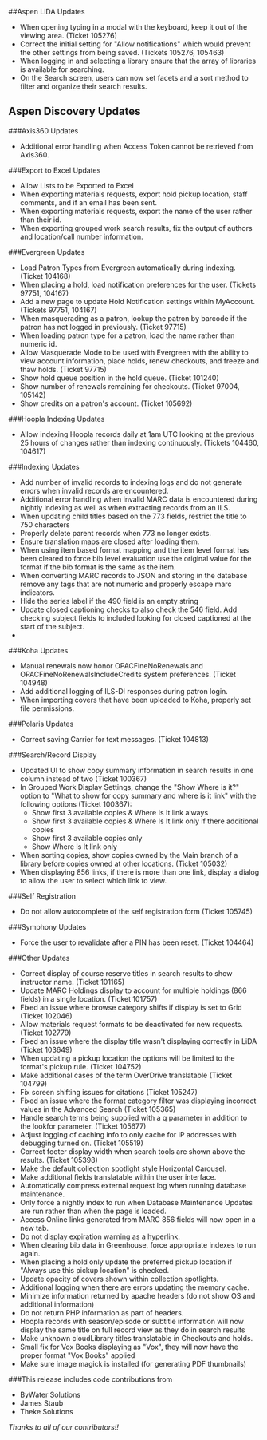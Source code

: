 ##Aspen LiDA Updates
- When opening typing in a modal with the keyboard, keep it out of the viewing area. (Ticket 105276)
- Correct the initial setting for "Allow notifications" which would prevent the other settings from being saved. (Tickets 105276, 105463)
- When logging in and selecting a library ensure that the array of libraries is available for searching.
- On the Search screen, users can now set facets and a sort method to filter and organize their search results.

## Aspen Discovery Updates

###Axis360 Updates
- Additional error handling when Access Token cannot be retrieved from Axis360.

###Export to Excel Updates
- Allow Lists to be Exported to Excel
- When exporting materials requests, export hold pickup location, staff comments, and if an email has been sent. 
- When exporting materials requests, export the name of the user rather than their id. 
- When exporting grouped work search results, fix the output of authors and location/call number information. 

###Evergreen Updates
- Load Patron Types from Evergreen automatically during indexing. (Ticket 104168)
- When placing a hold, load notification preferences for the user. (Tickets 97751, 104167)
- Add a new page to update Hold Notification settings within MyAccount. (Tickets 97751, 104167) 
- When masquerading as a patron, lookup the patron by barcode if the patron has not logged in previously. (Ticket 97715)
- When loading patron type for a patron, load the name rather than numeric id. 
- Allow Masquerade Mode to be used with Evergreen with the ability to view account information, place holds, renew checkouts, and freeze and thaw holds. (Ticket 97715)
- Show hold queue position in the hold queue. (Ticket 101240)
- Show number of renewals remaining for checkouts. (Ticket 97004, 105142)
- Show credits on a patron's account. (Ticket 105692)

###Hoopla Indexing Updates
- Allow indexing Hoopla records daily at 1am UTC looking at the previous 25 hours of changes rather than indexing continuously. (Tickets 104460, 104617)

###Indexing Updates
- Add number of invalid records to indexing logs and do not generate errors when invalid records are encountered.
- Additional error handling when invalid MARC data is encountered during nightly indexing as well as when extracting records from an ILS.
- When updating child titles based on the 773 fields, restrict the title to 750 characters
- Properly delete parent records when 773 no longer exists. 
- Ensure translation maps are closed after loading them.
- When using item based format mapping and the item level format has been cleared to force bib level evaluation use the original value for the format if the bib format is the same as the item.
- When converting MARC records to JSON and storing in the database remove any tags that are not numeric and properly escape marc indicators. 
- Hide the series label if the 490 field is an empty string
- Update closed captioning checks to also check the 546 field. Add checking subject fields to included looking for closed captioned at the start of the subject.
- 

###Koha Updates
- Manual renewals now honor OPACFineNoRenewals and OPACFineNoRenewalsIncludeCredits system preferences. (Ticket 104948)
- Add additional logging of ILS-DI responses during patron login.
- When importing covers that have been uploaded to Koha, properly set file permissions.

###Polaris Updates
- Correct saving Carrier for text messages. (Ticket 104813)

###Search/Record Display
- Updated UI to show copy summary information in search results in one column instead of two (Ticket 100367)
- In Grouped Work Display Settings, change the "Show Where is it?" option to "What to show for copy summary and where is it link" with the following options (Ticket 100367):
  - Show first 3 available copies & Where Is It link always
  - Show first 3 available copies  & Where Is It link only if there additional copies
  - Show first 3 available copies only
  - Show Where Is It link only
- When sorting copies, show copies owned by the Main branch of a library before copies owned at other locations. (Ticket 105032)
- When displaying 856 links, if there is more than one link, display a dialog to allow the user to select which link to view.

###Self Registration
- Do not allow autocomplete of the self registration form  (Ticket 105745)

###Symphony Updates
- Force the user to revalidate after a PIN has been reset. (Ticket 104464)

###Other Updates
- Correct display of course reserve titles in search results to show instructor name. (Ticket 101165)
- Update MARC Holdings display to account for multiple holdings (866 fields) in a single location. (Ticket 101757)
- Fixed an issue where browse category shifts if display is set to Grid (Ticket 102046)
- Allow materials request formats to be deactivated for new requests. (Ticket 102779)
- Fixed an issue where the display title wasn't displaying correctly in LiDA (Ticket 103649)
- When updating a pickup location the options will be limited to the format's pickup rule. (Ticket 104752)
- Make additional cases of the term OverDrive translatable (Ticket 104799)
- Fix screen shifting issues for citations (Ticket 105247)
- Fixed an issue where the format category filter was displaying incorrect values in the Advanced Search (Ticket 105365)
- Handle search terms being supplied with a q parameter in addition to the lookfor parameter. (Ticket 105677)
- Adjust logging of caching info to only cache for IP addresses with debugging turned on. (Ticket 105519)
- Correct footer display width when search tools are shown above the results. (Ticket 105398)
- Make the default collection spotlight style Horizontal Carousel.
- Make additional fields translatable within the user interface.
- Automatically compress external request log when running database maintenance. 
- Only force a nightly index to run when Database Maintenance Updates are run rather than when the page is loaded.  
- Access Online links generated from MARC 856 fields will now open in a new tab.
- Do not display expiration warning as a hyperlink. 
- When clearing bib data in Greenhouse, force appropriate indexes to run again.
- When placing a hold only update the preferred pickup location if "Always use this pickup location" is checked.
- Update opacity of covers shown within collection spotlights. 
- Additional logging when there are errors updating the memory cache.
- Minimize information returned by apache headers (do not show OS and additional information)
- Do not return PHP information as part of headers.
- Hoopla records with season/episode or subtitle information will now display the same title on full record view as they do in search results
- Make unknown cloudLibrary titles translatable in Checkouts and holds. 
- Small fix for Vox Books displaying as "Vox", they will now have the proper format "Vox Books" applied
- Make sure image magick is installed (for generating PDF thumbnails)

###This release includes code contributions from
- ByWater Solutions
- James Staub
- Theke Solutions

_Thanks to all of our contributors!!_